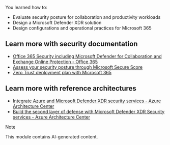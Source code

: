 You learned how to:

-   Evaluate security posture for collaboration and productivity workloads
-   Design a Microsoft Defender XDR solution
-   Design configurations and operational practices for Microsoft 365

## Learn more with security documentation

- [Office 365 Security including Microsoft Defender for Collaboration and Exchange Online Protection - Office 365](/microsoft-365/security/office-365-security/microsoft-defender-for-office-365-product-overview?view=o365-worldwide)
- [Assess your security posture through Microsoft Secure Score](/microsoft-365/security/defender/microsoft-secure-score-improvement-actions?view=o365-worldwide)
- [Zero Trust deployment plan with Microsoft 365](/microsoft-365/security/microsoft-365-zero-trust?view=o365-worldwide)

## Learn more with reference architectures

- [Integrate Azure and Microsoft Defender XDR security services - Azure Architecture Center](/azure/architecture/solution-ideas/articles/microsoft-365-defender-security-integrate-azure)
- [Build the second layer of defense with Microsoft Defender XDR Security services - Azure Architecture Center](/azure/architecture/solution-ideas/articles/microsoft-365-defender-build-second-layer-defense)

> [!NOTE]
> This module contains AI-generated content.